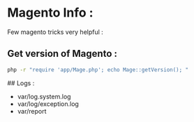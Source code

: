 # Magento  Info :

Few magento tricks very helpful : 

## Get version of Magento :

```bash
php -r "require 'app/Mage.php'; echo Mage::getVersion(); "

```

## Logs :

 - var/log.system.log
 - var/log/exception.log
 - var/report

